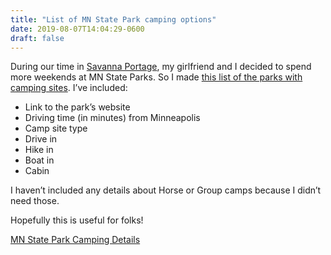 ```yaml
---
title: "List of MN State Park camping options"
date: 2019-08-07T14:04:29-0600
draft: false
---
```


During our time in [Savanna Portage](https://www.flickr.com/photos/ianwhitney/albums/72157710144659527), my girlfriend and I decided to spend more weekends at MN State Parks. So I made [this list of the parks with camping sites](https://z.umn.edu/mnsp). I’ve included:

*   Link to the park’s website
*   Driving time (in minutes) from Minneapolis
*   Camp site type
*   Drive in
*   Hike in
*   Boat in
*   Cabin

I haven’t included any details about Horse or Group camps because I didn’t need those.

Hopefully this is useful for folks!

[MN State Park Camping Details](https://z.umn.edu/mnsp)


